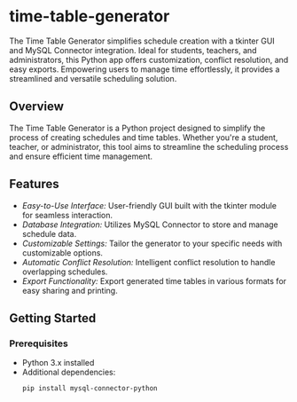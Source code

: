 # time-table-generator
The Time Table Generator simplifies schedule creation with a tkinter GUI and MySQL Connector integration. Ideal for students, teachers, and administrators, this Python app offers customization, conflict resolution, and easy exports. Empowering users to manage time effortlessly, it provides a streamlined and versatile scheduling solution.


## Overview

The Time Table Generator is a Python project designed to simplify the process of creating schedules and time tables. Whether you're a student, teacher, or administrator, this tool aims to streamline the scheduling process and ensure efficient time management.

## Features

- *Easy-to-Use Interface:* User-friendly GUI built with the tkinter module for seamless interaction.
- *Database Integration:* Utilizes MySQL Connector to store and manage schedule data.
- *Customizable Settings:* Tailor the generator to your specific needs with customizable options.
- *Automatic Conflict Resolution:* Intelligent conflict resolution to handle overlapping schedules.
- *Export Functionality:* Export generated time tables in various formats for easy sharing and printing.

## Getting Started

### Prerequisites

- Python 3.x installed
- Additional dependencies:
  ```bash
  pip install mysql-connector-python
